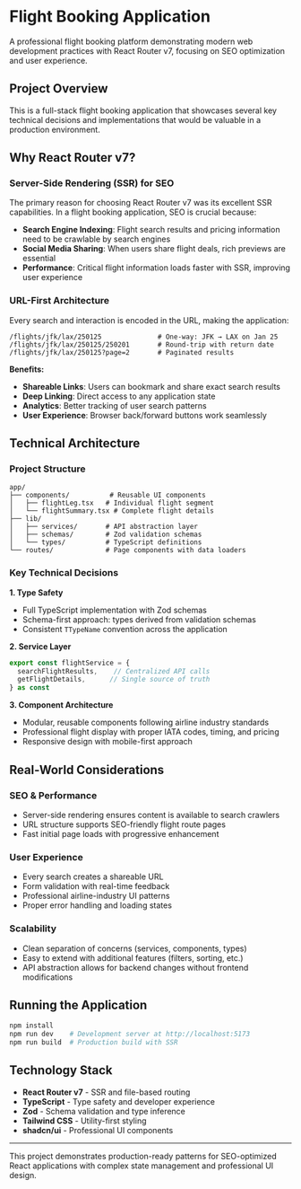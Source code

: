 # Flight Booking Application

A professional flight booking platform demonstrating modern web development practices with React Router v7, focusing on SEO optimization and user experience.

## Project Overview

This is a full-stack flight booking application that showcases several key technical decisions and implementations that would be valuable in a production environment.

## Why React Router v7?

### Server-Side Rendering (SSR) for SEO
The primary reason for choosing React Router v7 was its excellent SSR capabilities. In a flight booking application, SEO is crucial because:
- **Search Engine Indexing**: Flight search results and pricing information need to be crawlable by search engines
- **Social Media Sharing**: When users share flight deals, rich previews are essential
- **Performance**: Critical flight information loads faster with SSR, improving user experience

### URL-First Architecture
Every search and interaction is encoded in the URL, making the application:
```
/flights/jfk/lax/250125              # One-way: JFK → LAX on Jan 25
/flights/jfk/lax/250125/250201       # Round-trip with return date
/flights/jfk/lax/250125?page=2       # Paginated results
```

**Benefits:**
- **Shareable Links**: Users can bookmark and share exact search results
- **Deep Linking**: Direct access to any application state
- **Analytics**: Better tracking of user search patterns
- **User Experience**: Browser back/forward buttons work seamlessly

## Technical Architecture

### Project Structure
```
app/
├── components/          # Reusable UI components
│   ├── flightLeg.tsx   # Individual flight segment
│   └── flightSummary.tsx # Complete flight details
├── lib/
│   ├── services/       # API abstraction layer
│   ├── schemas/        # Zod validation schemas
│   └── types/          # TypeScript definitions
└── routes/             # Page components with data loaders
```

### Key Technical Decisions

**1. Type Safety**
- Full TypeScript implementation with Zod schemas
- Schema-first approach: types derived from validation schemas
- Consistent `TTypeName` convention across the application

**2. Service Layer**
```typescript
export const flightService = {
  searchFlightResults,    // Centralized API calls
  getFlightDetails,      // Single source of truth
} as const
```

**3. Component Architecture**
- Modular, reusable components following airline industry standards
- Professional flight display with proper IATA codes, timing, and pricing
- Responsive design with mobile-first approach

## Real-World Considerations

### SEO & Performance
- Server-side rendering ensures content is available to search crawlers
- URL structure supports SEO-friendly flight route pages
- Fast initial page loads with progressive enhancement

### User Experience
- Every search creates a shareable URL
- Form validation with real-time feedback
- Professional airline-industry UI patterns
- Proper error handling and loading states

### Scalability
- Clean separation of concerns (services, components, types)
- Easy to extend with additional features (filters, sorting, etc.)
- API abstraction allows for backend changes without frontend modifications

## Running the Application

```bash
npm install
npm run dev    # Development server at http://localhost:5173
npm run build  # Production build with SSR
```

## Technology Stack

- **React Router v7** - SSR and file-based routing
- **TypeScript** - Type safety and developer experience
- **Zod** - Schema validation and type inference
- **Tailwind CSS** - Utility-first styling
- **shadcn/ui** - Professional UI components

---

This project demonstrates production-ready patterns for SEO-optimized React applications with complex state management and professional UI design.
